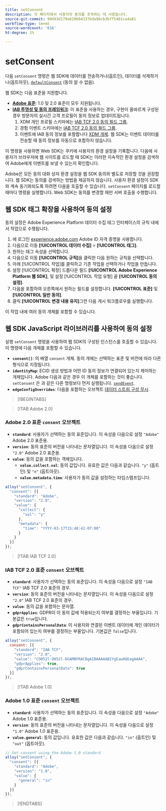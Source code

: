 ```yaml
---
title: setConsent
description: 각 페이지에서 사용자의 동의를 추적하는 데 사용됩니다.
source-git-commit: 90493d179e620604337bda96cb3b7f5401ca4a81
workflow-type: tm+mt
source-wordcount: '616'
ht-degree: 1%

---
```


# setConsent

다음 `setConsent` 명령은 웹 SDK에 데이터를 전송하거나(옵트인), 데이터를 삭제하거나(옵트아웃), [`defaultConsent`](configure/defaultconsent.md) (동의 알 수 없음).

웹 SDK는 다음 표준을 지원합니다.

* **[Adobe 표준](/help/landing/governance-privacy-security/consent/adobe/overview.md)**: 1.0 및 2.0 표준이 모두 지원됩니다.
* **[IAB 투명성 및 동의 프레임워크](/help/landing/governance-privacy-security/consent/iab/overview.md)**: 이 표준을 사용하는 경우, 구현이 올바르게 구성된 경우 방문자의 실시간 고객 프로필이 동의 정보로 업데이트됩니다.
   1. XDM 개인 프로필 스키마에는 [IAB TCF 2.0 동의 필드 그룹](/help/xdm/field-groups/profile/iab.md).
   1. 경험 이벤트 스키마에는 [IAB TCF 2.0 동의 필드 그룹](/help/xdm/field-groups/event/iab.md).
   1. 이벤트에 IAB 동의 정보를 포함합니다 [XDM 개체](sendevent/xdm.md). 웹 SDK는 이벤트 데이터를 전송할 때 동의 정보를 자동으로 포함하지 않습니다.

이 명령을 사용하면 Web SDK는 쿠키에 사용자의 환경 설정을 기록합니다. 다음에 사용자가 브라우저에 웹 사이트를 로드할 때 SDK는 이러한 지속적인 환경 설정을 검색하여 Adobe에게 이벤트를 보낼 수 있는지 확인합니다.

Adobe은 모든 동의 대화 상자 환경 설정을 웹 SDK 동의와 별도로 저장할 것을 권장합니다. 웹 SDK는 동의를 검색하는 방법을 제공하지 않습니다. 사용자 환경 설정이 SDK와 계속 동기화되도록 하려면 다음을 호출할 수 있습니다. `setConsent` 페이지를 로드할 때마다 명령을 실행합니다. Web SDK는 동의를 변경할 때만 서버 호출을 수행합니다.

## 웹 SDK 태그 확장을 사용하여 동의 설정

동의 설정은 Adobe Experience Platform 데이터 수집 태그 인터페이스의 규칙 내에서 작업으로 수행됩니다.

1. 에 로그인 [experience.adobe.com](https://experience.adobe.com) Adobe ID 자격 증명을 사용합니다.
1. 다음으로 이동 **[!UICONTROL 데이터 수집]** > **[!UICONTROL 태그]**.
1. 원하는 태그 속성을 선택합니다.
1. 다음으로 이동 **[!UICONTROL 규칙]**&#x200B;을 클릭한 다음 원하는 규칙을 선택합니다.
1. 아래 [!UICONTROL 작업]를 클릭하고 기존 작업을 선택하거나 작업을 만듭니다.
1. 설정 [!UICONTROL 확장] 드롭다운 필드 **[!UICONTROL Adobe Experience Platform 웹 SDK]**, 및 설정 [!UICONTROL 작업 유형] 끝 **[!UICONTROL 동의 설정]**.
1. 다음을 포함하여 오른쪽에서 원하는 필드를 설정합니다. **[!UICONTROL 표준]** 및 **[!UICONTROL 일반 동의]**.
1. 클릭 **[!UICONTROL 변경 내용 유지]**&#x200B;그런 다음 게시 워크플로우를 실행합니다.

이 작업 내에 여러 동의 개체를 포함할 수 있습니다.

## 웹 SDK JavaScript 라이브러리를 사용하여 동의 설정

실행 `setConsent` 명령을 사용하여 웹 SDK의 구성된 인스턴스를 호출할 수 있습니다. 이 명령에 다음 개체를 포함할 수 있습니다.

* **`consent[]`**: 의 배열 `consent` 개체. 동의 개체는 선택하는 표준 및 버전에 따라 다른 형식으로 지정됩니다.
* **`identityMap`**: ECID 생성 방법과 어떤 ID 동의 정보가 연결되어 있는지 제어하는 개체입니다. Adobe 다음과 같은 경우 이 개체를 포함하는 것이 좋습니다. `setConsent` 은 과 같은 다른 명령보다 먼저 실행됩니다. [`sendEvent`](sendevent/overview.md).
* **`edgeConfigOverrides`**: 다음을 포함하는 오브젝트 [데이터 스트림 구성 무시](datastream-overrides.md).

>[!BEGINTABS]

>[!TAB Adobe 2.0]

### Adobe 2.0 표준 `consent` 오브젝트

* **`standard`**: 사용자가 선택하는 동의 표준입니다. 이 속성을 다음으로 설정 `"Adobe"` Adobe 2.0 표준용.
* **`version`**: 동의 표준의 버전을 나타내는 문자열입니다. 이 속성을 다음으로 설정 `"2.0"` Adobe 2.0 표준용.
* **`value`**: 동의 값을 포함하는 객체입니다.
   * **`value.collect.val`**: 동의 값입니다. 유효한 값은 다음과 같습니다. `"y"` (옵트인) 및 `"n"` (옵트아웃).
   * **`value.metadata.time`**: 사용자가 동의 값을 설정하는 타임스탬프입니다.

```js
alloy("setConsent", {
  "consent": [{
    "standard": "Adobe",
    "version": "2.0",
    "value": {
      "collect": {
        "val": "y"
      },
      "metadata": {
        "time": "YYYY-03-17T15:48:42-07:00"
      }
    }
  }]
});
```

>[!TAB IAB TCF 2.0]

### IAB TCF 2.0 표준 `consent` 오브젝트

* **`standard`**: 사용자가 선택하는 동의 표준입니다. 이 속성을 다음으로 설정 `"IAB TCF"` IAB TCF 2.0 표준의 경우.
* **`version`**: 동의 표준의 버전을 나타내는 문자열입니다. 이 속성을 다음으로 설정 `"2.0"` IAB TCF 2.0 표준의 경우.
* **`value`**: 동의 값을 포함하는 문자열.
* **`gdprApplies`**: GDPR이 이 동의 값에 적용되는지 여부를 결정하는 부울입니다. 기본값은 `true`입니다.
* **`gdprContainsPersonalData`**: 이 사용자와 연결된 이벤트 데이터에 개인 데이터가 포함되어 있는지 여부를 결정하는 부울입니다. 기본값은 `false`입니다.

```js
alloy("setConsent", {
  consent: [{
    "standard": "IAB TCF",
    "version": "2.0",
    "value": "CO052l-O052l-DGAMBFRACBgAIBAAAAABIYgEawAQEagAAAA",
    "gdprApplies": true,
    "gdprContainsPersonalData": true
  }]
});
```

>[!TAB Adobe 1.0]

### Adobe 1.0 표준 `consent` 오브젝트

* **`standard`**: 사용자가 선택하는 동의 표준입니다. 이 속성을 다음으로 설정 `"Adobe"` Adobe 1.0 표준용.
* **`version`**: 동의 표준의 버전을 나타내는 문자열입니다. 이 속성을 다음으로 설정 `"1.0"` Adobe 1.0 표준용.
* **`value.general`**: 동의 값입니다. 유효한 값은 다음과 같습니다. `"in"` (옵트인) 및 `"out"` (옵트아웃).

```js
// Set consent using the Adobe 1.0 standard
alloy("setConsent", {
  "consent": [{
    "standard": "Adobe",
    "version": "1.0",
    "value": {
      "general": "in"
    }
  }]
});
```

>[!ENDTABS]
